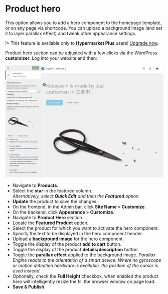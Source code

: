# Product hero

This option allows you to add a hero component to the homepage template, or on any page via shortcode. You can upload a background image (and set it to layer parallax effect) and tweak other appearance settings.

!> This feature is available only to **Hypermarket Plus** users! [Upgrade now](https://www.mypreview.one).

Product hero section can be adjusted with a few clicks via the WordPress **customizer**. Log into your website and then:

![Product hero](img/product-hero.png)

* Navigate to **Products**.
* Select the **star** in the featured column.<br/>
*Alternatively, select **Quick Edit** and then the **Featured** option.*
* **Update** the product to save the changes.
* On the frontend, in the Admin bar, click **Site Name** » **Customize**.
* On the backend, click **Appearance** » **Customize**.
* Navigate to **Product Hero** section.
* Locate the **Featured Product** option.
* Select the product for which you want to activate the hero component.
* Specify the text to be displayed in the hero component header.
* Upload a **background image** for the hero component.
* Toggle the display of the product **add to cart** button.
* Toggle the display of the product **details/description** button.
* Toggle the **parallax effect** applied to the background image.
*Parallax Engine reacts to the orientation of a smart device. Where no gyroscope or motion detection hardware is available, the position of the cursor is used instead.*
* Optionally, check the **Full Height** checkbox, when enabled the product hero will intelligently resize the fill the browser window on page load.
* **Save & Publish**.
